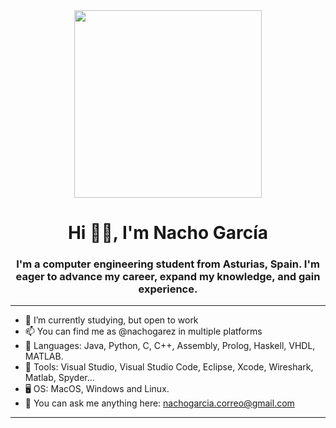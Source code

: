 

<div id="header" align="center">
  <img src="https://media.giphy.com/media/qP2YwW2BpB2K0qMjMk/giphy.gif" width="300"/>
  <h1 align="center"> Hi 👋🏼, I'm Nacho García</h1>
  <h3 align="center"> I'm a computer engineering student from Asturias, Spain. I'm eager to advance my career, expand my knowledge, and gain experience.</h3>
</div>

- - -

- 🌱 I’m currently studying, but open to work
- 📫 You can find me as @nachogarez in multiple platforms
- 🔧 Languages: Java, Python, C, C++, Assembly, Prolog, Haskell, VHDL, MATLAB.
- 🧰 Tools: Visual Studio, Visual Studio Code, Eclipse, Xcode, Wireshark, Matlab, Spyder...
- 🖥️ OS: MacOS, Windows and Linux.
- 💭 You can ask me anything here: nachogarcia.correo@gmail.com

- - -
